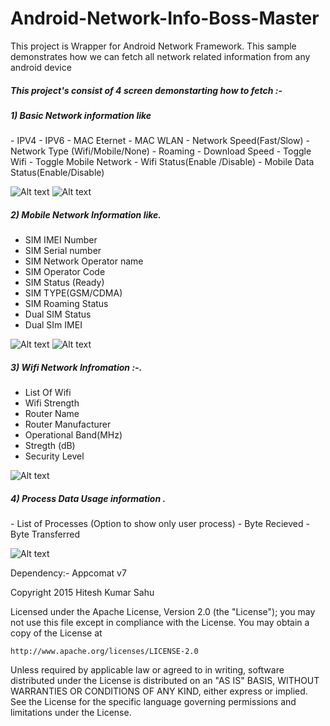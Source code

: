 # Android-Network-Info-Boss-Master

This project is Wrapper for Android Network Framework. This sample demonstrates how we can fetch all network related information from any android device

<h5> This project's consist of 4 screen demonstarting how to fetch :- </h5>

<h5> 1) Basic Network information like </h5>
 - IPV4
 - IPV6
 - MAC Eternet
 - MAC WLAN
 - Network Speed(Fast/Slow)
 - Network Type (Wifi/Mobile/None)
 - Roaming
 - Download Speed
 - Toggle Wifi
 - Toggle Mobile Network
 - Wifi Status(Enable /Disable)
 - Mobile Data Status(Enable/Disable)
 
 ![Alt text](https://github.com/hiteshsahu/Android-Audio-Recorder-Visualization-Master/blob/master/Art/recorder_screen.png "recording screen")
![Alt text](https://github.com/hiteshsahu/Android-Audio-Recorder-Visualization-Master/blob/master/Art/recording_play.png "Playback screen")

<h5> 2) Mobile Network Information like.</h5>

 - SIM IMEI Number 
 - SIM Serial number 
 - SIM Network Operator name
 - SIM Operator Code 
 - SIM Status (Ready)
 - SIM TYPE(GSM/CDMA)
 - SIM Roaming Status 
 - Dual SIM Status
 - Dual SIm IMEI
 
![Alt text](https://github.com/hiteshsahu/Android-Audio-Recorder-Visualization-Master/blob/master/Art/recorder_screen.png "recording screen")
![Alt text](https://github.com/hiteshsahu/Android-Audio-Recorder-Visualization-Master/blob/master/Art/recording_play.png "Playback screen")

<h5> 3) Wifi Network Infromation :-.</h5>

- List Of Wifi
- Wifi Strength
- Router Name
- Router Manufacturer
- Operational Band(MHz)
- Stregth (dB)
- Security Level

![Alt text](https://github.com/hiteshsahu/Android-Audio-Recorder-Visualization-Master/blob/master/Art/recording_play.png "Playback screen")


<h5> 4) Process Data Usage information .</h5>
- List of Processes (Option to show only user process)
- Byte Recieved
- Byte Transferred

![Alt text](https://github.com/hiteshsahu/Android-Audio-Recorder-Visualization-Master/blob/master/Art/recording_play.png "Playback screen")

Dependency:- Appcomat v7

Copyright 2015 Hitesh Kumar Sahu

Licensed under the Apache License, Version 2.0 (the "License");
you may not use this file except in compliance with the License.
You may obtain a copy of the License at

    http://www.apache.org/licenses/LICENSE-2.0

Unless required by applicable law or agreed to in writing, software
distributed under the License is distributed on an "AS IS" BASIS,
WITHOUT WARRANTIES OR CONDITIONS OF ANY KIND, either express or implied.
See the License for the specific language governing permissions and
limitations under the License.

